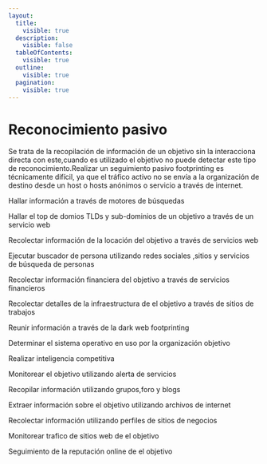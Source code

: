 ```yaml
---
layout:
  title:
    visible: true
  description:
    visible: false
  tableOfContents:
    visible: true
  outline:
    visible: true
  pagination:
    visible: true
---
```


# Reconocimiento pasivo

Se trata de la recopilación de información de un objetivo sin la interacciona directa con este,cuando es utilizado el objetivo no puede detectar este tipo de reconocimiento.Realizar un seguimiento pasivo footprinting es técnicamente difícil, ya que el tráfico activo no se envía a la organización de destino desde un host o hosts anónimos o servicio a través de internet.

Hallar información a través de motores de búsquedas

Hallar el top de domios TLDs y sub-dominios de un objetivo a través de un servicio web

Recolectar información de la locación del objetivo a través de servicios web

Ejecutar buscador de persona utilizando redes sociales ,sitios y servicios de búsqueda de personas

Recolectar información financiera del objetivo a través de servicios financieros

Recolectar detalles de la infraestructura de el objetivo a través de sitios de trabajos

Reunir información a través de la dark web footprinting

Determinar el sistema operativo en uso por la organización objetivo

Realizar inteligencia competitiva

Monitorear el objetivo utilizando alerta de servicios

Recopilar información utilizando grupos,foro y blogs

Extraer información sobre el objetivo utilizando archivos de internet

Recolectar información utilizando perfiles de sitios de negocios

Monitorear trafico de sitios web de el objetivo

Seguimiento de la reputación online de el objetivo
